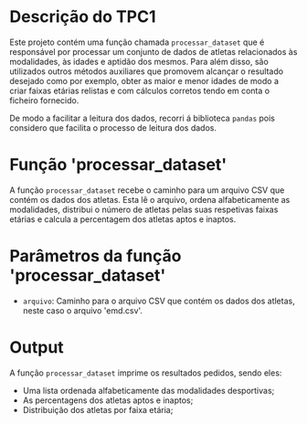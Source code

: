 # Descrição do TPC1
Este projeto contém uma função chamada `processar_dataset` que é responsável por processar um conjunto de dados de atletas relacionados às modalidades, às idades e aptidão dos mesmos.
Para além disso, são utilizados outros métodos auxiliares que promovem alcançar o resultado desejado como por exemplo, obter as maior e menor idades de modo a criar
faixas etárias relistas e com cálculos corretos tendo em conta o ficheiro fornecido.

De modo a facilitar a leitura dos dados, recorri á biblioteca `pandas` pois considero que facilita o processo de leitura dos dados.

# Função 'processar_dataset'
A função `processar_dataset` recebe o caminho para um arquivo CSV que contém os dados dos atletas. Esta lê o arquivo, ordena alfabeticamente as modalidades, distribui
o número de atletas pelas suas respetivas faixas etárias e calcula a percentagem dos atletas aptos e inaptos.

# Parâmetros da função 'processar_dataset'
- `arquivo`: Caminho para o arquivo CSV que contém os dados dos atletas, neste caso o arquivo 'emd.csv'.

# Output
A função `processar_dataset` imprime os resultados pedidos, sendo eles:
- Uma lista ordenada alfabeticamente das modalidades desportivas;
- As percentagens dos atletas aptos e inaptos;
- Distribuição dos atletas por faixa etária;
